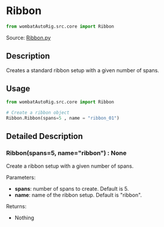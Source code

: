 # Ribbon

```python
from wombatAutoRig.src.core import Ribbon
```
Source: [Ribbon.py](../src/core/Ribbon.py)

## Description

Creates a standard ribbon setup with a given number of spans.



## Usage
    
```python
from wombatAutoRig.src.core import Ribbon

# Create a ribbon object
Ribbon.Ribbon(spans=5 , name = "ribbon_01")
```	



## Detailed Description

### Ribbon(spans=5, name="ribbon") : None

Create a ribbon setup with a given number of spans.

Parameters:
- **spans**: number of spans to create. Default is 5.
- **name**: name of the ribbon setup. Default is "ribbon".

Returns:
- Nothing
